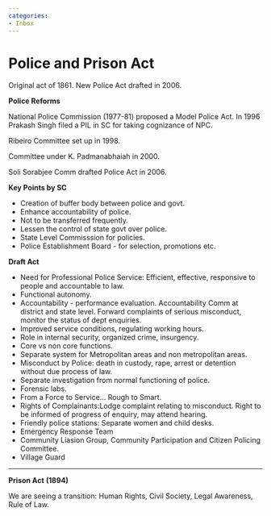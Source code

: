 ```yaml
---
categories:
- Inbox
---
```

# Police and Prison Act

Original act of 1861. New Police Act drafted in 2006.

  

**Police Reforms**

National Police Commission (1977-81) proposed a Model Police Act. In 1996 Prakash Singh filed a PIL in SC for taking cognizance of NPC.

Ribeiro Committee set up in 1998.

Committee under K. Padmanabhaiah in 2000.

Soli Sorabjee Comm drafted Police Act in 2006.

  

**Key Points by SC**

- Creation of buffer body between police and govt.
- Enhance accountability of police.
- Not to be transferred frequently.
- Lessen the control of state govt over police.
- State Level Commisssion for policies.
- Police Establishment Board - for selection, promotions etc.

  

**Draft Act**

- Need for Professional Police Service: Efficient, effective, responsive to people and accountable to law.
- Functional autonomy.
- Accountability - performance evaluation. Accountability Comm at district and state level. Forward complaints of serious misconduct, monitor the status of dept enquiries.
- Improved service conditions, regulating working hours.
- Role in internal security, organized crime, insurgency.
- Core vs non core functions.
- Separate system for Metropolitan areas and non metropolitan areas.
- Misconduct by Police: death in custody, rape, arrest or detention without due process of law.
- Separate investigation from normal functioning of police.
- Forensic labs.
- From a Force to Service... Rough to Smart.
- Rights of Complainants:Lodge complaint relating to misconduct. Right to be informed of progress of enquiry, may attend hearing.
- Friendly police stations: Separate women and child desks.
- Emergency Response Team
- Community Liasion Group, Community Participation and Citizen Policing Committee.
- Village Guard

  

  

* * *

**Prison Act** **(1894)**

  

We are seeing a transition: Human Rights, Civil Society, Legal Awareness, Rule of Law.